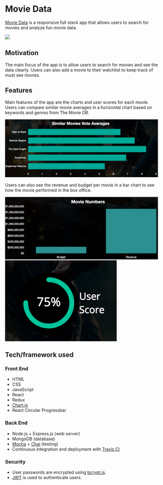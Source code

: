 <h1>Movie Data</h1>
<p><a href="https://arbitrator-hamster-48873.netlify.com/">Movie Data</a> is a responsive full stack app that allows users to search for movies and analyze fun movie data. </p>
<img src="src/card-component.png">

<h2>Motivation</h2>
<p>The main focus of the app is to allow users to search for movies and see the data clearly. Users can also add a movie to their watchlist to keep track of must see movies.</p>

<h2>Features</h2>
<p>Main features of the app are the charts and user scores for each movie. Users can compare similar movie averages in a horizontal chart based on keywords and genres from The Movie DB.</p>
<img src="src/similar-movies-chart.png">

<p>Users can also see the revenue and budget per movie in a bar chart to see how the movie performed in the box office.</p>
<img src="src/movie-numbers.png">
<img src="src/user-score-img.png">

<h2> Tech/framework used </h2>
<h3>Front End</h3>

<ul>
  <li>HTML</li>
  <li>CSS</li>
  <li>JavaScript</li>
  <li>React</li>
  <li>Redux</li>
  <li><a href="http://www.chartjs.org/">Chart.js</a></li>
  <li>React Circular Progressbar </li>
</ul>

<h3>Back End</h3>
<ul>
  <li>Node.js + Express.js (web server)</li>
  <li>MongoDB (database)</li>
  <li><a href="https://mochajs.org/">Mocha</a> + <a href="http://chaijs.com/">Chai</a> (testing)</li>
  <li>Continuous integration and deployment with <a href="https://travis-ci.org/">Travis CI</a></li>
</ul>

<h3>Security</h3>
<ul>
  <li>User passwords are encrypted using <a href="https://github.com/dcodeIO/bcrypt.js">bcrypt.js</a>.</li>
  <li><a href="https://jwt.io/">JWT</a> is used to authenticate users.</li>
</ul>
